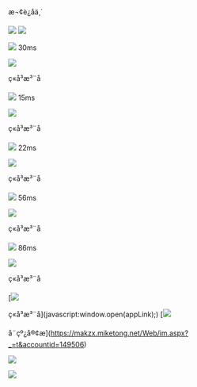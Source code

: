 æ¬¢è¿åä¸´



![](img/logo.gif)
![](img/sub.png)

![](img/wifi.png)
30ms

![](img/right.png)

ç«å³æ³¨å

![](img/wifi.png)
15ms

![](img/right.png)

ç«å³æ³¨å

![](img/wifi.png)
22ms

![](img/right.png)

ç«å³æ³¨å

![](img/wifi.png)
56ms

![](img/right.png)

ç«å³æ³¨å

![](img/wifi.png)
86ms

![](img/right.png)

ç«å³æ³¨å

[![](img/app.png)

ç«å³æ³¨å](javascript:window.open(appLink);)
[![](img/kefu.png)

å¨çº¿å®¢æ](https://makzx.miketong.net/Web/im.aspx?_=t&accountid=149506)

![](img/downLogo.png)

[![](/img/078fea_750x144.jpg)](#)